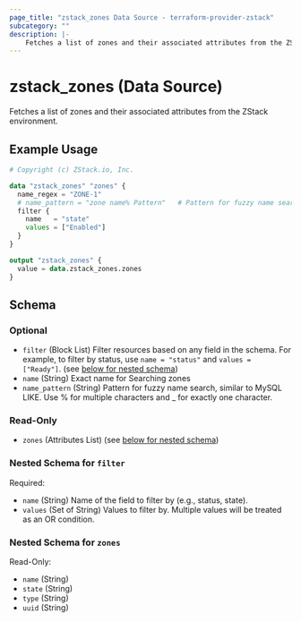 ```yaml
---
page_title: "zstack_zones Data Source - terraform-provider-zstack"
subcategory: ""
description: |-
    Fetches a list of zones and their associated attributes from the ZStack environment.
---
```


# zstack_zones (Data Source)

Fetches a list of zones and their associated attributes from the ZStack environment.

## Example Usage

```terraform
# Copyright (c) ZStack.io, Inc.

data "zstack_zones" "zones" {
  name_regex = "ZONE-1"
  # name_pattern = "zone name% Pattern"   # Pattern for fuzzy name search, similar to MySQL LIKE. Use % for multiple characters and _ for exactly one character.
  filter {
    name   = "state"
    values = ["Enabled"]
  }
}

output "zstack_zones" {
  value = data.zstack_zones.zones
}
```

<!-- schema generated by tfplugindocs -->
## Schema

### Optional

- `filter` (Block List) Filter resources based on any field in the schema. For example, to filter by status, use `name = "status"` and `values = ["Ready"]`. (see [below for nested schema](#nestedblock--filter))
- `name` (String) Exact name for Searching  zones
- `name_pattern` (String) Pattern for fuzzy name search, similar to MySQL LIKE. Use % for multiple characters and _ for exactly one character.

### Read-Only

- `zones` (Attributes List) (see [below for nested schema](#nestedatt--zones))

<a id="nestedblock--filter"></a>
### Nested Schema for `filter`

Required:

- `name` (String) Name of the field to filter by (e.g., status, state).
- `values` (Set of String) Values to filter by. Multiple values will be treated as an OR condition.


<a id="nestedatt--zones"></a>
### Nested Schema for `zones`

Read-Only:

- `name` (String)
- `state` (String)
- `type` (String)
- `uuid` (String)



